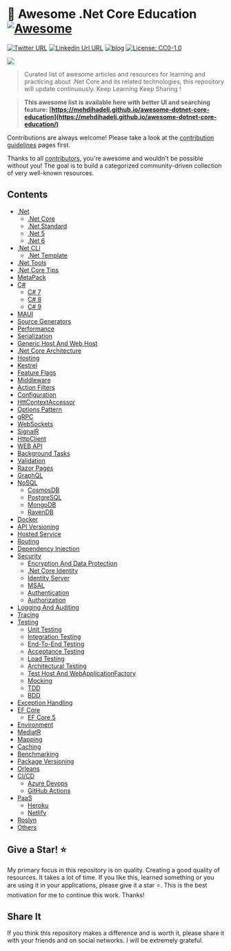 # 🎨 Awesome .Net Core Education [![Awesome](https://awesome.re/badge-flat2.svg)](https://awesome.re)
[![Twitter URL](https://img.shields.io/badge/-@mehdi_hadeli-%231DA1F2?style=flat-square&logo=twitter&logoColor=ffffff)](https://twitter.com/mehdi_hadeli)
[![Linkedin Url URL](https://img.shields.io/badge/-mehdihadeli-blue?style=flat-square&logo=linkedin&logoColor=ffffff)](https://www.linkedin.com/in/mehdihadeli/)
[![blog](https://img.shields.io/badge/blog-dotnetuniversity.com-brightgreen?style=flat-square)](https://dotnetuniversity.com/)
[![License: CC0-1.0](https://img.shields.io/badge/License-CC0%201.0-brightgreen.svg?style=flat-square)](http://creativecommons.org/publicdomain/zero/1.0/)

![](https://github.com/mehdihadeli/awesome-dotnet-core-education/banner.jpg)

> Curated list of awesome articles and resources for learning and practicing about .Net Core and its related technologies, this repository will update continuously. Keep Learning Keep Sharing !

> **This awesome list is available here with better UI and searching feature: [https://mehdihadeli.github.io/awesome-dotnet-core-education](https://mehdihadeli.github.io/awesome-dotnet-core-education/)**


Contributions are always welcome! Please take a look at the [contribution guidelines](https://github.com/mehdihadeli/awesome-dotnet-core-education/blob/master/contributing.md) pages first.

Thanks to all [contributors](https://github.com/mehdihadeli/awesome-dotnet-core-education/graphs/contributors), you're awesome and wouldn't be possible without you! The goal is to build a categorized community-driven collection of very well-known resources.


## Contents

- [.Net](docs/dotnet/dotnet.md)
  - [.Net Core](dotnet/dotnet-core.md)
  - [.Net Standard](dotnet/dotnet-standard.md)
  - [.Net 5](dotnet/dotnet5.md)
  - [.Net 6](dotnet/dotnet6.md)
- [.Net CLI](dotnet-cli/dotnet-cli.md)
  - [.Net Template](dotnet-cli/dotnet-template.md)
- [.Net Tools](dotnet-tools.md)
- [.Net Core Tips](dotnet-core-tips.md)
- [MetaPack](metapack.md)
- [C#](c#/c.md)
  - [C# 7](c#/7.md)
  - [C# 8](c#/8.md)
  - [C# 9](c#/9.md)
- [MAUI](maui.md)
- [Source Generators](source-generators.md)
- [Performance](performance.md)
- [Serialization](serialization.md)
- [Generic Host And Web Host](generic-host.md)
- [.Net Core Architecture](dotnet-core-architecture.md)
- [Hosting](hosting.md)
- [Kestrel](kestrel.md)
- [Feature Flags](feature-flags.md)
- [Middleware](middleware.md)
- [Action Filters](action-filters.md)
- [Configuration](configuration.md)
- [HttContextAccessor](httpcontext-accessor.md)
- [Options Pattern](options-pattern.md)
- [gRPC](grpc.md)
- [WebSockets](web-sockets.md)
- [SignalR](signalr.md)
- [HttpClient](httpclient.md)
- [WEB API](web-api.md)
- [Background Tasks](background-tasks.md)
- [Validation](validation.md)
- [Razor Pages](razor-pages.md)
- [GraphQL](graphql.md)
- [NoSQL](nosql/nosql.md)
  - [CosmosDB](nosql/cosmosdb.md)
  - [PostgreSQL](nosql/postgrsql.md)
  - [MongoDB](nosql/mongodb.md)
  - [RavenDB](nosql/ravendb.md)
- [Docker](docker.md)
- [API Versioning](api-versioning.md)
- [Hosted Service](hosted-service.md)
- [Routing](routing.md)
- [Dependency Injection](dependency-injection.md)
- [Security](security/security.md)
  - [Encryption And Data Protection](security/encryption.md)
  - [.Net Core Identity](security/dotnet-identity.md)
  - [Identity Server](security/identity-server.md)
  - [MSAL](security/msal.md)
  - [Authentication](security/authentication.md)
  - [Authorization](security/authorization.md)
- [Logging And Auditing](logging.md)
- [Tracing](tracing.md)
- [Testing](testing/testing.md)
  - [Unit Testing](testing/unit-testing.md)
  - [Integration Testing](testing/integration-testing.md)
  - [End-To-End Testing](testing/end-to-end-testing.md)
  - [Acceptance Testing](testing/acceptance-testing.md)
  - [Load Testing](testing/load-testing.md)
  - [Architectural Testing](testing/architectural-testing.md)
  - [Test Host And WebApplicationFactory](testing/test-host.md)
  - [Mocking](testing/mocking.md)
  - [TDD](testing/tdd.md)
  - [BDD](testing/bdd.md)
- [Exception Handling](exception-handling.md)
- [EF Core](ef-core/ef-core.md)
  - [EF Core 5](ef-core/ef-core5.md)
- [Environment](environment.md)
- [MediatR](mediatr.md)
- [Mapping](mapping.md)
- [Caching](caching.md)
- [Benchmarking](benchmarking.md)
- [Package Versioning](package-versioning.md)
- [Orleans](orleans.md)
- [CI/CD](ci-cd/ci-cd.md)
  - [Azure Devops](ci-cd/azure-devops.md)
  - [GitHub Actions](ci-cd/gitHub-actions.md)
- [PaaS](paas/paas.md)
  - [Heroku](paas/heroku.md)
  - [Netlify](paas/netlify.md)
- [Roslyn](roslyn.md)
- [Others](others.md)

## Give a Star! ⭐️

My primary focus in this repository is on quality. Creating a good quality of resources. It takes a lot of time. If you like this, learned something or you are using it in your applications, please give it a star ⭐. This is the best motivation for me to continue this work. Thanks!

## Share It

If you think this repository makes a difference and is worth it, please share it with your friends and on social networks. I will be extremely grateful.

